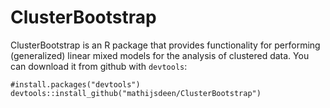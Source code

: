 # ClusterBootstrap

ClusterBootstrap is an R package that provides functionality for performing (generalized) linear mixed models for the analysis of clustered data. You can download it from github with `devtools`:

```
#install.packages("devtools")
devtools::install_github("mathijsdeen/ClusterBootstrap")
```
